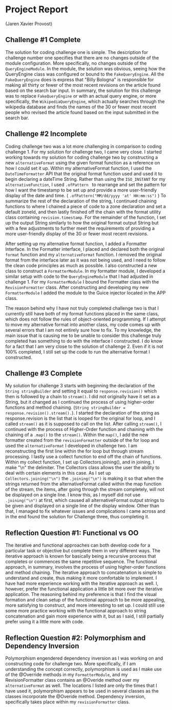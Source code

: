 # Project Report

(Jaren Xavier Provost)

## Challenge #1 Complete

The solution for coding challenge one is simple. The description 
for challenge number one specifies that there are no changes
outside of the module configuration. More specifically, no 
changes outside of the `QueryEngineModule`. In the module, the solution 
was obvious, seeing how the QueryEngine class was configured or bound 
to the `FakeQueryEngine`. All the `FakeQueryEngine` does is express that 
"Billy Bologna" is responsible for making all thirty or fewer of the 
most recent revisions on the article found based on the search bar 
input. In summary, the solution for this challenge was to replace 
`FakeQueryEngine` or with an actual query engine, or more specifically, 
the `WikipediaQueryEngine`, which actually searches through the
wikipedia database and finds the names of the 30 or fewer most recent 
people who revised the article found based on the input submitted in the 
search bar. 


## Challenge #2 Incomplete

Coding challenge two was a lot more challenging in comparison to 
coding challenge 1. For my solution for challenge two, I came very 
close. I started working towards my solution for coding challenge two 
by constructing a new `alternativeFormat` using the given format function 
as a reference on how I could set it up. Within my alternativeFormat 
function, I used the `DateTimeFormatter` API that the original format 
function used and used it to begin declaring a dateTime String. Rather 
than using the `ISO_INSTANT` for my `alternativeFunction`, I used `.ofPattern `
to rearrange and set the pattern for how I want the timestamp to be set 
up and provide a more user-friendly display of the date and time. 
( `.ofPattern("MM/dd/yyyy 'at' HH:mm:ss")` ) To summarize the rest of 
the declaration of the string, I continued chaining functions to where 
I chained a piece of code to a zone declaration and set a default zoneId, 
and then lastly finished off the chain with the format utility class 
containing `revision.timestamp`. For the remainder of the function, I set 
up the output String similarly to how the original format output String 
but with a few adjustments to further meet the requirements of providing 
a more user-friendly display of the 30 or fewer most recent revisions. 

After setting up my alternative format function, I added a Formatter 
Interface. In the Formatter interface, I placed and declared both the 
original `format` function and my `alternativeFormat` function. I removed 
the original format from the interface later as it was not being used, 
and I need to follow the clean code principles as much as possible. I 
also constructed a new class to construct a `FormatterModule`. In my 
formatter module, I developed a similar setup with code to the 
`QueryEngineModule` that I had adjusted in challenge 1. For my 
`FormatterModule` I bound the Formatter class with the `RevisionFormatter` 
class. After constructing and developing my new `FormatterModule` I added 
the module to the Guice injector located in the APP class. 

The reason behind why I have not truly completed challenge two is that 
I currently still have both of my format functions placed in the same 
class, which does not follow the rules of object-oriented programming. 
If I attempt to move my alternative format into another class, my code 
comes up with several errors that I am not entirely sure how to fix. 
To my knowledge, the main issue that is causing me to be unable to 
consider this challenge truly completed has something to do with the 
interface I constructed. I do know for a fact that I am very close to 
the solution of challenge 2. Even if it is not 100% completed, I 
still set up the code to run the alternative format I constructed. 


## Challenge #3 Complete

My solution for challenge 3 starts with beginning the declaration of 
the `String stringBuilder` and setting it equal to `response.revision()` 
which then is followed by a chain to `stream()`. I did not originally 
have it set as a String, but it changed as I continued the process 
of using higher-order functions and method chaining. 
(`String stringBuilder = response.revision().stream().`). I started 
the declaration of the string as response.revision is the list that 
is looped for the original for loop, and I called `stream()` as it is 
supposed to call on the list. After calling `stream()`, I continued 
with the process of Higher-Order function and chaining with the 
chaining of a `.map()` to the `stream()`. Within the `map()`, I add the new 
formatter created from the `revisionFormatter` outside of the for loop 
and used the `alternativeFormat` I developed in challenge two. I am 
reconstructing the first line within the for loop but through stream 
processing. I lastly use a collect function to end off the chain of 
functions. Within my collect function, I set up Collectors.joining(), 
and in joining, I  make "\n" the delimiter. The Collectors class 
allows the user the ability to deal with certain elements in this 
case. As I set up `Collectors.joining("\n")` the `.joining("\n")` is 
making it so that when the strings returned from the alternativeFormat 
called within the map function of the stream, the items, after going 
through the stream completely, will not be displayed on a single line. 
I know this, as I myself did not use `.joining("\n")` at first, which 
caused all alternativeFormat output strings to be given and displayed 
on a single line of the display window. Other than that, I managed to 
fix whatever issues and complications I came across and in the end 
found the solution for Challenge three, thus completing it. 



## Reflection Question #1: Functional vs OO

The iterative and functional approaches can both develop code for a 
particular task or objective but complete them in very different ways. 
The iterative approach is known for basically being a recursive process 
that completes or commences the same repetitive sequence. The functional 
approach, in summary, involves the process of using higher-order functions 
and method chaining. The iterative approach to concatenation is simple to 
understand and create, thus making it more comfortable to implement. I 
have had more experience working with the iterative approach as well. I, 
however, prefer the functional application a little bit more over the 
iterative application. The reasoning behind my preference is that I find 
the visual formation and clean setup of the functional approach to be more 
appealing, more satisfying to construct, and more interesting to set up. I 
could still use some more practice working with the functional approach to 
string concatenation and gain more experience with it, but as I said, I 
still partially prefer using it a little more with code. 


## Reflection Question #2: Polymorphism and Dependency Inversion

Polymorphism engendered dependency inversion as I was working on and 
constructing code for challenge two. More specifically, if I am 
understanding the concept correctly, polymorphism is used as I make use 
of the @Override methods in my `FormatterModule`, and my RevisionFormatter 
class contains an @Overide method over my `alternativeFormat` as well. 
The locations I listed are only the times that I have used it, 
polymorphism appears to be used in several classes as the classes 
incorporate the @Overide method. Dependency inversion, specifically 
takes place within my `revisionFormatter` class.


